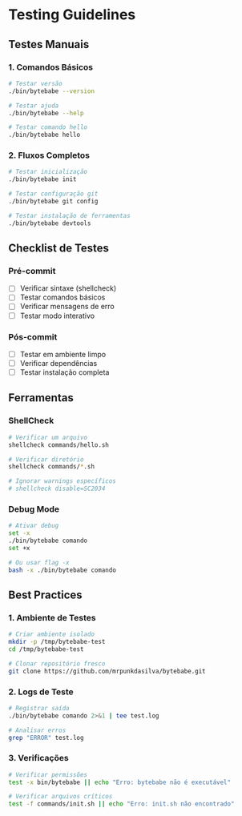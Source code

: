 # Testing Guidelines

## Testes Manuais

### 1. Comandos Básicos
```bash
# Testar versão
./bin/bytebabe --version

# Testar ajuda
./bin/bytebabe --help

# Testar comando hello
./bin/bytebabe hello
```

### 2. Fluxos Completos
```bash
# Testar inicialização
./bin/bytebabe init

# Testar configuração git
./bin/bytebabe git config

# Testar instalação de ferramentas
./bin/bytebabe devtools
```

## Checklist de Testes

### Pré-commit
- [ ] Verificar sintaxe (shellcheck)
- [ ] Testar comandos básicos
- [ ] Verificar mensagens de erro
- [ ] Testar modo interativo

### Pós-commit
- [ ] Testar em ambiente limpo
- [ ] Verificar dependências
- [ ] Testar instalação completa

## Ferramentas

### ShellCheck
```bash
# Verificar um arquivo
shellcheck commands/hello.sh

# Verificar diretório
shellcheck commands/*.sh

# Ignorar warnings específicos
# shellcheck disable=SC2034
```

### Debug Mode
```bash
# Ativar debug
set -x
./bin/bytebabe comando
set +x

# Ou usar flag -x
bash -x ./bin/bytebabe comando
```

## Best Practices

### 1. Ambiente de Testes
```bash
# Criar ambiente isolado
mkdir -p /tmp/bytebabe-test
cd /tmp/bytebabe-test

# Clonar repositório fresco
git clone https://github.com/mrpunkdasilva/bytebabe.git
```

### 2. Logs de Teste
```bash
# Registrar saída
./bin/bytebabe comando 2>&1 | tee test.log

# Analisar erros
grep "ERROR" test.log
```

### 3. Verificações
```bash
# Verificar permissões
test -x bin/bytebabe || echo "Erro: bytebabe não é executável"

# Verificar arquivos críticos
test -f commands/init.sh || echo "Erro: init.sh não encontrado"
```